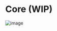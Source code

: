 # Core (WIP)
![image](https://github.com/user-attachments/assets/7f366cf9-0b27-4dd1-9861-2f7ce358a2f4)







